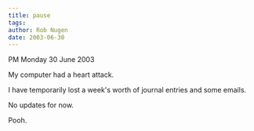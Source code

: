 ```yaml
---
title: pause
tags: 
author: Rob Nugen
date: 2003-06-30
---
```


<p class=date>PM Monday 30 June 2003</p>

<p>My computer had a heart attack.</p>

<p>I have temporarily lost a week's worth of journal entries and some
emails.</p>

<p>No updates for now.</p>

<p>Pooh.</p>
